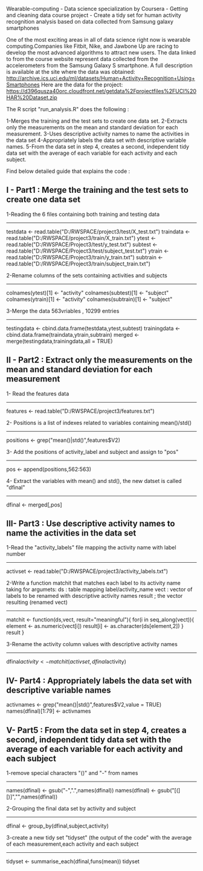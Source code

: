Wearable-computing - Data science specialization by Coursera - Getting and cleaning data course project - Create a tidy set for human activity recognition analysis based on data collected from Samsung galaxy smartphones  

One of the most exciting areas in all of data science right now is wearable computing.Companies like Fitbit, Nike, and Jawbone Up are racing to develop the most advanced algorithms to attract new users. The data linked to from the course website represent data collected from the accelerometers from the Samsung Galaxy S smartphone. A full description is available at the site where the data was obtained:
http://archive.ics.uci.edu/ml/datasets/Human+Activity+Recognition+Using+Smartphones
Here are the data for the project:
https://d396qusza40orc.cloudfront.net/getdata%2Fprojectfiles%2FUCI%20HAR%20Dataset.zip

The R script "run_analysis.R" does the following :

1-Merges the training and the test sets to create one data set.
2-Extracts only the measurements on the mean and standard deviation for each measurement.
3-Uses descriptive activity names to name the activities in the data set
4-Appropriately labels the data set with descriptive variable names.
5-From the data set in step 4, creates a second, independent tidy data set with the average of each variable for each activity and each subject.

Find below detailed guide that explains the code :

I - Part1 : Merge the training and the test sets to create one data set
-----------------------------------------------------------------------

1-Reading the 6 files containing both training and testing data
***************************************************************

testdata <- read.table("D:/RWSPACE/project3/test/X_test.txt")
traindata <- read.table("D:/RWSPACE/project3/train/X_train.txt")
ytest <- read.table("D:/RWSPACE/Project3/test/y_test.txt")
subtest <- read.table("D:/RWSPACE/Project3/test/subject_test.txt")
ytrain <- read.table("D:/RWSPACE/Project3/train/y_train.txt")
subtrain <- read.table("D:/RWSPACE/Project3/train/subject_train.txt")

2-Rename columns of the sets containing activities and subjects
***************************************************************

colnames(ytest)[1] <- "activity"
colnames(subtest)[1] <- "subject"
colnames(ytrain)[1] <- "activity"
colnames(subtrain)[1] <- "subject"


3-Merge the data 563vriables , 10299 entries
********************************************

testingdata <- cbind.data.frame(testdata,ytest,subtest)
trainingdata <- cbind.data.frame(traindata,ytrain,subtrain)
merged <- merge(testingdata,trainingdata,all = TRUE)



II - Part2 : Extract only the measurements on the mean and standard deviation for each measurement
--------------------------------------------------------------------------------------------------

1- Read the features data
*************************

features <- read.table("D:/RWSPACE/project3/features.txt")

2- Positions is a list of indexes related to variables containing mean()/std()
******************************************************************************

positions <- grep("mean()|std()",features$V2)


3- Add the positions of activity_label and subject and assign to "pos"
*********************************************************************

pos <- append(positions,562:563)


4- Extract the variables with mean() and std(), the new datset is called "dfinal"
*********************************************************************************

dfinal <- merged[,pos]


III- Part3 : Use descriptive activity names to name the activities in the data set
----------------------------------------------------------------------------------

1-Read the "activity_labels" file mapping the activity name with label number
*****************************************************************************

activset <- read.table("D:/RWSPACE/project3/activity_labels.txt")


2-Write a function matchit that matches each label to its activity name taking for argumets:
ds : table mapping label/activity_name
vect : vector of labels to be renamed with descriptive activity names
result ; the vector resulting (renamed vect)
********************************************************************************************

matchit <- function(ds,vect, result="meaningful"){
      for(i in seq_along(vect)){
            element <- as.numeric(vect[i])
            result[i] <- as.character(ds[element,2])
      }
      result
}


3-Rename the activity column values with descriptive activity names
*******************************************************************

dfinal$activity <- matchit(activset,dfinal$activity)


IV- Part4 : Appropriately labels the data set with descriptive variable names
-----------------------------------------------------------------------------

activnames <- grep("mean()|std()",features$V2,value = TRUE)
names(dfinal)[1:79] <- activnames


V- Part5 : From the data set in step 4, creates a second, independent tidy data set with the average of each variable for each activity and each subject
---------------------------------------------------------------------------------------------------------------------------------------------------------

1-remove special characters "()" and "-" from names
***************************************************

names(dfinal) <- gsub("-",".",names(dfinal))
names(dfinal) <- gsub("[(][)]","",names(dfinal))


2-Grouping the final data set by activity and subject
*****************************************************

dfinal <- group_by(dfinal,subject,activity)

3-create a new tidy set "tidyset" (the output of the code" with the average of each measurement,each activity and each subject
******************************************************************************************************************************

tidyset <- summarise_each(dfinal,funs(mean))
tidyset

